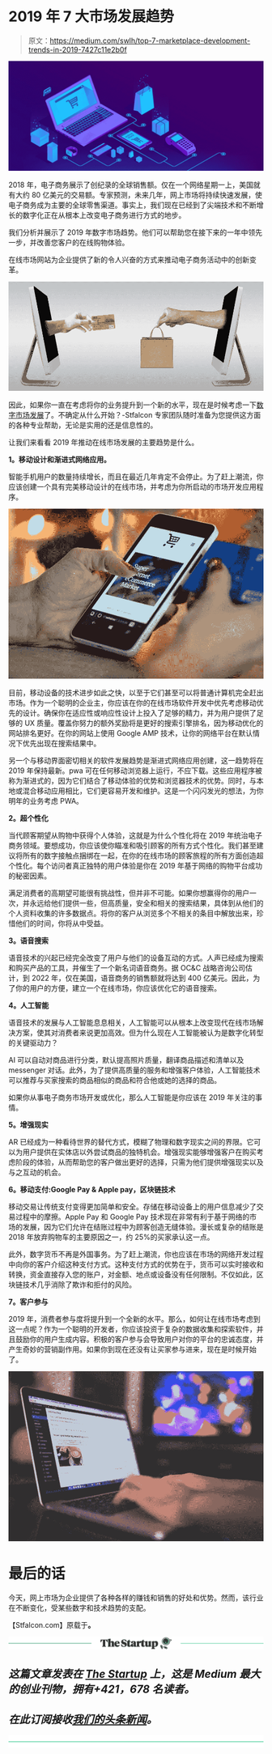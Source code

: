 # 2019 年 7 大市场发展趋势

> 原文：<https://medium.com/swlh/top-7-marketplace-development-trends-in-2019-7427c11e2b0f>

![](img/02f1b08aa1d137453d0cd590573a3bcc.png)

2018 年，电子商务展示了创纪录的全球销售额。仅在一个网络星期一上，美国就有大约 80 亿美元的交易额。专家预测，未来几年，网上市场将持续快速发展，使电子商务成为主要的全球零售渠道。事实上，我们现在已经到了尖端技术和不断增长的数字化正在从根本上改变电子商务进行方式的地步。

我们分析并展示了 2019 年数字市场趋势。他们可以帮助您在接下来的一年中领先一步，并改善您客户的在线购物体验。

在线市场网站为企业提供了新的令人兴奋的方式来推动电子商务活动中的创新变革。

![](img/f9e4516ba12e003f33ced480174046d6.png)

因此，如果你一直在考虑将你的业务提升到一个新的水平，现在是时候考虑一下[数字市场发展](https://stfalcon.com/en/industries/e-commerce)了。不确定从什么开始？-Stfalcon 专家团队随时准备为您提供这方面的各种专业帮助，无论是实用的还是信息性的。

让我们来看看 2019 年推动在线市场发展的主要趋势是什么。

**1。移动设计和渐进式网络应用。**

智能手机用户的数量持续增长，而且在最近几年肯定不会停止。为了赶上潮流，你应该创建一个具有完美移动设计的在线市场，并考虑为你所启动的市场开发应用程序。

![](img/cc15128705aa0a7bd285aec84b16a5e9.png)

目前，移动设备的技术进步如此之快，以至于它们甚至可以将普通计算机完全赶出市场。作为一个聪明的企业主，你应该在你的在线市场软件开发中优先考虑移动优先的设计。确保你在适应性或响应性设计上投入了足够的精力，并为用户提供了足够的 UX 质量。覆盖你努力的额外奖励将是更好的搜索引擎排名，因为移动优化的网站排名更好。在你的网站上使用 Google AMP 技术，让你的网络平台在默认情况下优先出现在搜索结果中。

另一个与移动界面密切相关的软件发展趋势是渐进式网络应用创建，这一趋势将在 2019 年保持最新。pwa 可在任何移动浏览器上运行，不应下载。这些应用程序被称为渐进式的，因为它们结合了移动体验的优势和浏览器技术的优势。同时，与本地或混合移动应用相比，它们更容易开发和维护。这是一个闪闪发光的想法，为你明年的业务考虑 PWA。

**2。超个性化**

当代顾客期望从购物中获得个人体验，这就是为什么个性化将在 2019 年统治电子商务领域。要想成功，你应该使你瞄准和吸引顾客的所有方式个性化。我们甚至建议将所有的数字接触点捆绑在一起，在你的在线市场的顾客旅程的所有方面创造超个性化。每个访问者真正独特的用户体验是你在 2019 年基于网络的购物平台成功的秘密因素。

满足消费者的高期望可能很有挑战性，但并非不可能。如果你想赢得你的用户一次，并永远给他们提供一些，但高质量，安全和相关的搜索结果，具体到从他们的个人资料收集的许多数据点。将你的客户从浏览多个不相关的条目中解放出来，珍惜他们的时间，你将从中受益。

**3。语音搜索**

语音技术的兴起已经完全改变了用户与他们的设备互动的方式。人声已经成为搜索和购买产品的工具，并催生了一个新名词语音商务。据 OC&C 战略咨询公司估计，到 2022 年，仅在美国，语音商务的销售额就将达到 400 亿美元。因此，为了你的用户的方便，建立一个在线市场，你应该优化它的语音搜索。

**4。人工智能**

语音技术的发展与人工智能息息相关，人工智能可以从根本上改变现代在线市场解决方案，使其对消费者来说更加高效。但为什么现在人工智能被认为是数字化转型的关键驱动力？

AI 可以自动对商品进行分类，默认提高照片质量，翻译商品描述和清单以及 messenger 对话。此外，为了提供高质量的服务和增强客户体验，人工智能技术可以推荐与买家搜索的商品相似的商品和符合他或她的选择的商品。

如果你从事电子商务市场开发或优化，那么人工智能是你应该在 2019 年关注的事情。

**5。增强现实**

AR 已经成为一种看待世界的替代方式，模糊了物理和数字现实之间的界限。它可以为用户提供在实体店以外尝试商品的独特机会。增强现实能够增强客户在购买考虑阶段的体验，从而帮助您的客户做出更好的选择，只需为他们提供增强现实以及与之互动的机会。

**6。移动支付:Google Pay & Apple pay，区块链技术**

移动交易让传统支付变得更加简单和安全。存储在移动设备上的用户信息减少了交易过程中的摩擦。Apple Pay 和 Google Pay 技术现在非常有利于基于网络的市场的发展，因为它们允许在结账过程中为顾客创造无缝体验。漫长或复杂的结账是 2018 年放弃购物车的主要原因之一，约 25%的买家承认这一点。

此外，数字货币不再是外国事务。为了赶上潮流，你也应该在市场的网络开发过程中向你的客户介绍这种支付方式。这种支付方式的优势在于，货币可以实时接收和转换，资金直接存入您的账户，对金额、地点或设备没有任何限制。不仅如此，区块链技术几乎消除了欺诈和拒付的风险。

**7。客户参与**

2019 年，消费者参与度将提升到一个全新的水平。那么，如何让在线市场考虑到这一点呢？作为一个聪明的开发者，你应该投资于复杂的数据收集和探索软件，并且鼓励你的用户生成内容。积极的客户参与会导致用户对你的平台的忠诚态度，并产生奇妙的营销副作用。如果你到现在还没有让买家参与进来，现在是时候开始了。

![](img/e9c72a3bb39e88f200140f304a8723fd.png)

# 最后的话

今天，网上市场为企业提供了各种各样的赚钱和销售的好处和优势。然而，该行业在不断变化，受某些数字和技术趋势的支配。

【Stfalcon.com】原载于[](https://stfalcon.com/en/blog/post/marketplace_development_trends_in_2019)**。**

*[![](img/308a8d84fb9b2fab43d66c117fcc4bb4.png)](https://medium.com/swlh)*

## *这篇文章发表在 [The Startup](https://medium.com/swlh) 上，这是 Medium 最大的创业刊物，拥有+421，678 名读者。*

## *在此订阅接收[我们的头条新闻](https://growthsupply.com/the-startup-newsletter/)。*

*[![](img/b0164736ea17a63403e660de5dedf91a.png)](https://medium.com/swlh)*